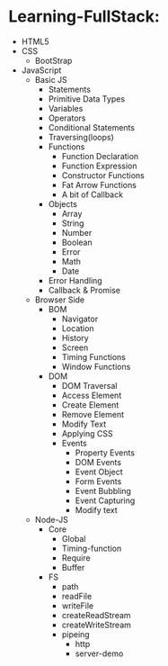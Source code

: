 # Learning-FullStack:

* HTML5
* CSS
    * BootStrap
* JavaScript
    * Basic JS
        * Statements
        * Primitive Data Types
        * Variables
        * Operators
        * Conditional Statements
        * Traversing(loops)
        * Functions
            * Function Declaration
            * Function Expression
            * Constructor Functions
            * Fat Arrow Functions
            * A bit of Callback
        * Objects
            * Array
            * String
            * Number
            * Boolean
            * Error
            * Math
            * Date
        * Error Handling
        * Callback & Promise
    * Browser Side
        * BOM
            * Navigator
            * Location
            * History
            * Screen
            * Timing Functions
            * Window Functions
        * DOM
            * DOM Traversal
            * Access Element
            * Create Element
            * Remove Element
            * Modify Text
            * Applying CSS
            * Events
                * Property Events
                * DOM Events
                * Event Object
                * Form Events
                * Event Bubbling
                * Event Capturing
                * Modify text
    * Node-JS
        * Core
            * Global
            * Timing-function
            * Require
            * Buffer
        * FS
            * path
            * readFile
            * writeFile
            * createReadStream
            * createWriteStream
            * pipeing
                * http
                * server-demo


                




